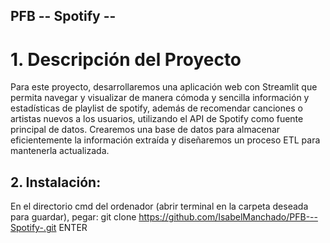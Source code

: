 ## PFB -- Spotify -- 
# 1. Descripción del Proyecto
Para este proyecto, desarrollaremos una aplicación web con Streamlit que permita navegar y visualizar de manera cómoda y sencilla información y estadísticas de playlist de spotify,
además de recomendar canciones o artistas nuevos a los usuarios, utilizando el API de Spotify como fuente principal de datos. Crearemos una base de datos para almacenar
eficientemente la información extraída y diseñaremos un proceso ETL para mantenerla actualizada.
## 2. Instalación:
En el directorio cmd del ordenador (abrir terminal en la carpeta deseada para guardar),  pegar:
git clone https://github.com/IsabelManchado/PFB---Spotify-.git
ENTER
